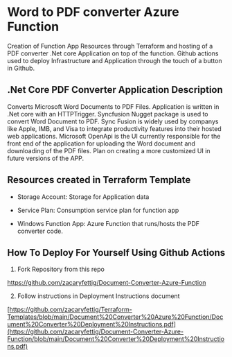 # Word to PDF converter Azure Function
Creation of Function App Resources through Terraform and hosting of a PDF converter .Net core Application on top of the function. Github actions used to deploy Infrastructure and Application through the touch of a button in Github.

## .Net Core PDF Converter Application Description
Converts Microsoft Word Documents to PDF Files. Application is written in .Net core with an HTTPTrigger. Syncfusion Nugget package is used to convert Word Document to PDF. Sync Fusion is widely used by companys like Apple, IMB, and Visa to integrate productivity features into their hosted web applications. Microsoft OpenApi is the UI currently responsible for the front end of the application for uploading the Word document and downloading of the PDF files. Plan on creating a more customized UI in future versions of the APP.


## Resources created in Terraform Template
* Storage Account: Storage for Application data

* Service Plan: Consumption service plan for function app

* Windows Function App: Azure Function that runs/hosts the PDF converter code.

## How To Deploy For Yourself Using Github Actions

1. Fork Repository from this repo

https://github.com/zacaryfettig/Document-Converter-Azure-Function

2. Follow instructions in Deployment Instructions document

[https://github.com/zacaryfettig/Terraform-Templates/blob/main/Document%20Converter%20Azure%20Function/Document%20Converter%20Deployment%20Instructions.pdf](https://github.com/zacaryfettig/Document-Converter-Azure-Function/blob/main/Document%20Converter%20Deployment%20Instructions.pdf)
